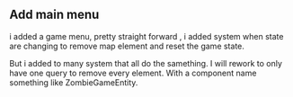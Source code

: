 


## Add main menu

i added a game menu, pretty straight forward , i added 
system when state are changing to remove map element and
reset the game state.

But i added to many system that all do the samething.
I will rework to only have one query to remove every element.
With a component name something like ZombieGameEntity.
